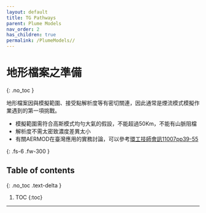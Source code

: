 ```yaml
---
layout: default
title: TG Pathways
parent: Plume Models
nav_order: 2
has_children: true
permalink: /PlumeModels//
---
```


# 地形檔案之準備
{: .no_toc }

地形檔案因與模擬範圍、接受點解析度等有密切關連，因此通常是煙流模式模擬作業遇到的第一項挑戰。
- 模擬範圍需符合高斯模式均勻大氣的假設，不能超過50Km，不能有山脈阻檔
- 解析度不需太密致濃度差異太小
- 有關AERMOD在臺灣應用的實務討論，可以參考[環工技師會訊11007pp39-55](http://www.tpeea.org.tw/upload/news/files/7eea35bc4c7a4189b42566fffe2f2fee.pdf)

{: .fs-6 .fw-300 }

## Table of contents
{: .no_toc .text-delta }

1. TOC
{:toc}

---



